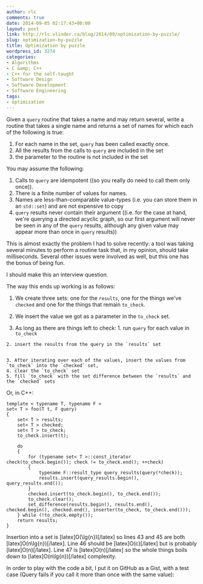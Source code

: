 ```yaml
---
author: rlc
comments: true
date: 2014-09-05 02:17:43+00:00
layout: post
link: http://rlc.vlinder.ca/blog/2014/09/optimization-by-puzzle/
slug: optimization-by-puzzle
title: Optimization by puzzle
wordpress_id: 3274
categories:
- Algorithms
- C &amp; C++
- C++ for the self-taught
- Software Design
- Software Development
- Software Engineering
tags:
- optimization
---
```


Given a `query` routine that takes a name and may return several, write a routine that takes a single name and returns a set of names for which each of the following is true: 

  1. For each name in the set, `query` has been called exactly once.
  2. All the results from the calls to `query` are included in the set
  3. the parameter to the routine is not included in the set


You may assume the following:
  1. Calls to `query` are idempotent ((so you really do need to call them only once)).
  2. There is a finite number of values for names.
  3. Names are less-than-comparable value-types (i.e. you can store them in an `std::set`) and are not expensive to copy
  4. `query` results never contain their argument ((i.e. for the case at hand, we're querying a directed acyclic graph, so our first argument will never be seen in any of the `query` results, although any given value may appear more than once in `query` results))


<!-- more -->

This is almost exactly the problem I had to solve recently: a tool was taking several minutes to perform a routine task that, in my opinion, should take milliseconds. Several other issues were involved as well, but this one has the bonus of being fun.

I should make this an interview question.

The way this ends up working is as follows:

	
  1. We create three sets: one for the `results`, one for the things we've `checked` and one for the things that remain `to_check`.

	
  2. We insert the value we got as a parameter in the `to_check` set.

	
  3. As long as there are things left to check:
    1. run `query` for each value in `to_check`


    2. insert the results from the query in the `results` set


    3. After iterating over each of the values, insert the values from `to_check` into the `checked` set,
    4. clear the `to_check` set
    5. fill `to_check` with the set difference between the `results` and the `checked` sets



Or, in C++:

    
    template < typename T, typename F >
    set< T > foo(T t, F query)
    {
    	set< T > results;
    	set< T > checked;
    	set< T > to_check;
    	to_check.insert(t);
    	
    	do 
    	{
    		for (typename set< T >::const_iterator check(to_check.begin()); check != to_check.end(); ++check)
    		{
    			typename F::result_type query_results(query(*check));
    			results.insert(query_results.begin(), query_results.end());
    		}
    		checked.insert(to_check.begin(), to_check.end());
    		to_check.clear();
    		set_difference(results.begin(), results.end(), checked.begin(), checked.end(), inserter(to_check, to_check.end()));
    	} while (!to_check.empty());
    	return results;
    }



Insertion into a set is [latex]O(\lg{n})[/latex] so lines 43 and 45 are both [latex]O(n\lg{n})[/latex]. Line 46 should be [latex]O(c)[/latex] but is probably [latex]O(n)[/latex]. Line 47 is [latex]O(n)[/latex] so the whole things boils down to [latex]O(n\lg{n})[/latex] complexity.

In order to play with the code a bit, I put it on GitHub as a Gist, with a test case (Query fails if you call it more than once with the same value): 

